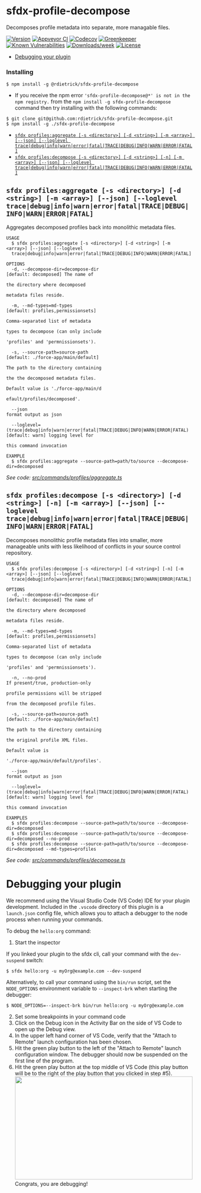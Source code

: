 sfdx-profile-decompose
======================

Decomposes profile metadata into separate, more managable files.

[![Version](https://img.shields.io/npm/v/sfdx-profile-decompose.svg)](https://npmjs.org/package/sfdx-profile-decompose)
[![Appveyor CI](https://ci.appveyor.com/api/projects/status/github/rdietrick/sfdx-profile-decompose?branch=master&svg=true)](https://ci.appveyor.com/project/heroku/sfdx-profile-decompose/branch/master)
[![Codecov](https://codecov.io/gh/rdietrick/sfdx-profile-decompose/branch/master/graph/badge.svg)](https://codecov.io/gh/rdietrick/sfdx-profile-decompose)
[![Greenkeeper](https://badges.greenkeeper.io/rdietrick/sfdx-profile-decompose.svg)](https://greenkeeper.io/)
[![Known Vulnerabilities](https://snyk.io/test/github/rdietrick/sfdx-profile-decompose/badge.svg)](https://snyk.io/test/github/rdietrick/sfdx-profile-decompose)
[![Downloads/week](https://img.shields.io/npm/dw/sfdx-profile-decompose.svg)](https://npmjs.org/package/sfdx-profile-decompose)
[![License](https://img.shields.io/npm/l/sfdx-profile-decompose.svg)](https://github.com/rdietrick/sfdx-profile-decompose/blob/master/package.json)

<!-- toc -->
* [Debugging your plugin](#debugging-your-plugin)
<!-- tocstop -->

<!-- install -->
### Installing

```sh-session
$ npm install -g @rdietrick/sfdx-profile-decompose
```
* If you receive the npm error `'sfdx-profile-decompose@*' is not in the npm registry.` from the `npm install -g sfdx-profile-decompose` command then try installing with the following commands:
```
$ git clone git@github.com:rdietrick/sfdx-profile-decompose.git
$ npm install -g ./sfdx-profile-decompose
```

<!-- commands -->
* [`sfdx profiles:aggregate [-s <directory>] [-d <string>] [-m <array>] [--json] [--loglevel trace|debug|info|warn|error|fatal|TRACE|DEBUG|INFO|WARN|ERROR|FATAL]`](#sfdx-profilesaggregate--s-directory--d-string--m-array---json---loglevel-tracedebuginfowarnerrorfataltracedebuginfowarnerrorfatal)
* [`sfdx profiles:decompose [-s <directory>] [-d <string>] [-n] [-m <array>] [--json] [--loglevel trace|debug|info|warn|error|fatal|TRACE|DEBUG|INFO|WARN|ERROR|FATAL]`](#sfdx-profilesdecompose--s-directory--d-string--n--m-array---json---loglevel-tracedebuginfowarnerrorfataltracedebuginfowarnerrorfatal)

## `sfdx profiles:aggregate [-s <directory>] [-d <string>] [-m <array>] [--json] [--loglevel trace|debug|info|warn|error|fatal|TRACE|DEBUG|INFO|WARN|ERROR|FATAL]`

Aggregates decomposed profiles back into monolithic metadata files.

```
USAGE
  $ sfdx profiles:aggregate [-s <directory>] [-d <string>] [-m <array>] [--json] [--loglevel 
  trace|debug|info|warn|error|fatal|TRACE|DEBUG|INFO|WARN|ERROR|FATAL]

OPTIONS
  -d, --decompose-dir=decompose-dir                                                 [default: decomposed] The name of
                                                                                    the directory where decomposed
                                                                                    metadata files reside.

  -m, --md-types=md-types                                                           [default: profiles,permissionsets]
                                                                                    Comma-separated list of metadata
                                                                                    types to decompose (can only include
                                                                                    'profiles' and 'permnissionsets').

  -s, --source-path=source-path                                                     [default: ./force-app/main/default]
                                                                                    The path to the directory containing
                                                                                    the the decomposed metadata files.
                                                                                    Default value is './force-app/main/d
                                                                                    efault/profiles/decomposed'.

  --json                                                                            format output as json

  --loglevel=(trace|debug|info|warn|error|fatal|TRACE|DEBUG|INFO|WARN|ERROR|FATAL)  [default: warn] logging level for
                                                                                    this command invocation

EXAMPLE
  $ sfdx profiles:aggregate --source-path=path/to/source --decompose-dir=decomposed
```

_See code: [src/commands/profiles/aggregate.ts](https://github.com/rdietrick/sfdx-profile-decompose/blob/v1.1.0/src/commands/profiles/aggregate.ts)_

## `sfdx profiles:decompose [-s <directory>] [-d <string>] [-n] [-m <array>] [--json] [--loglevel trace|debug|info|warn|error|fatal|TRACE|DEBUG|INFO|WARN|ERROR|FATAL]`

Decomposes monolithic profile metadata files into smaller, more manageable units with less likelihood of conflicts in your source control repository.

```
USAGE
  $ sfdx profiles:decompose [-s <directory>] [-d <string>] [-n] [-m <array>] [--json] [--loglevel 
  trace|debug|info|warn|error|fatal|TRACE|DEBUG|INFO|WARN|ERROR|FATAL]

OPTIONS
  -d, --decompose-dir=decompose-dir                                                 [default: decomposed] The name of
                                                                                    the directory where decomposed
                                                                                    metadata files reside.

  -m, --md-types=md-types                                                           [default: profiles,permissionsets]
                                                                                    Comma-separated list of metadata
                                                                                    types to decompose (can only include
                                                                                    'profiles' and 'permnissionsets').

  -n, --no-prod                                                                     If present/true, production-only
                                                                                    profile permissions will be stripped
                                                                                    from the decomposed profile files.

  -s, --source-path=source-path                                                     [default: ./force-app/main/default]
                                                                                    The path to the directory containing
                                                                                    the original profile XML files.
                                                                                    Default value is
                                                                                    './force-app/main/default/profiles'.

  --json                                                                            format output as json

  --loglevel=(trace|debug|info|warn|error|fatal|TRACE|DEBUG|INFO|WARN|ERROR|FATAL)  [default: warn] logging level for
                                                                                    this command invocation

EXAMPLES
  $ sfdx profiles:decompose --source-path=path/to/source --decompose-dir=decomposed
  $ sfdx profiles:decompose --source-path=path/to/source --decompose-dir=decomposed --no-prod
  $ sfdx profiles:decompose --source-path=path/to/source --decompose-dir=decomposed --md-types=profiles
```

_See code: [src/commands/profiles/decompose.ts](https://github.com/rdietrick/sfdx-profile-decompose/blob/v1.1.0/src/commands/profiles/decompose.ts)_
<!-- commandsstop -->
<!-- debugging-your-plugin -->
# Debugging your plugin
We recommend using the Visual Studio Code (VS Code) IDE for your plugin development. Included in the `.vscode` directory of this plugin is a `launch.json` config file, which allows you to attach a debugger to the node process when running your commands.

To debug the `hello:org` command: 
1. Start the inspector
  
If you linked your plugin to the sfdx cli, call your command with the `dev-suspend` switch: 
```sh-session
$ sfdx hello:org -u myOrg@example.com --dev-suspend
```
  
Alternatively, to call your command using the `bin/run` script, set the `NODE_OPTIONS` environment variable to `--inspect-brk` when starting the debugger:
```sh-session
$ NODE_OPTIONS=--inspect-brk bin/run hello:org -u myOrg@example.com
```

2. Set some breakpoints in your command code
3. Click on the Debug icon in the Activity Bar on the side of VS Code to open up the Debug view.
4. In the upper left hand corner of VS Code, verify that the "Attach to Remote" launch configuration has been chosen.
5. Hit the green play button to the left of the "Attach to Remote" launch configuration window. The debugger should now be suspended on the first line of the program. 
6. Hit the green play button at the top middle of VS Code (this play button will be to the right of the play button that you clicked in step #5).
<br><img src=".images/vscodeScreenshot.png" width="480" height="278"><br>
Congrats, you are debugging!
